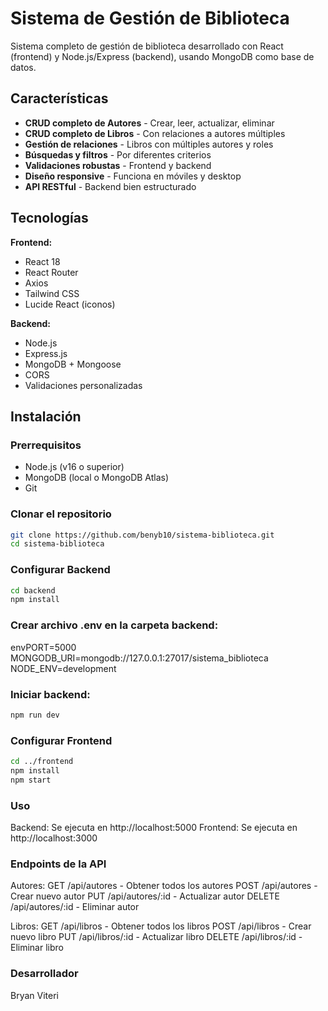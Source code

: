 # Sistema de Gestión de Biblioteca

Sistema completo de gestión de biblioteca desarrollado con React (frontend) y Node.js/Express (backend), usando MongoDB como base de datos.

## Características

-  **CRUD completo de Autores** - Crear, leer, actualizar, eliminar
-  **CRUD completo de Libros** - Con relaciones a autores múltiples
-  **Gestión de relaciones** - Libros con múltiples autores y roles
-  **Búsquedas y filtros** - Por diferentes criterios
-  **Validaciones robustas** - Frontend y backend
-  **Diseño responsive** - Funciona en móviles y desktop
-  **API RESTful** - Backend bien estructurado

##  Tecnologías

**Frontend:**
- React 18
- React Router
- Axios
- Tailwind CSS
- Lucide React (iconos)

**Backend:**
- Node.js
- Express.js
- MongoDB + Mongoose
- CORS
- Validaciones personalizadas

##  Instalación

### Prerrequisitos
- Node.js (v16 o superior)
- MongoDB (local o MongoDB Atlas)
- Git

### Clonar el repositorio
```bash
git clone https://github.com/benyb10/sistema-biblioteca.git
cd sistema-biblioteca 
```

### Configurar Backend
```bash
cd backend
npm install
```
### Crear archivo .env en la carpeta backend:
envPORT=5000
MONGODB_URI=mongodb://127.0.0.1:27017/sistema_biblioteca
NODE_ENV=development

### Iniciar backend:
```bash
npm run dev
```
### Configurar Frontend
```bash
cd ../frontend
npm install
npm start
```
### Uso

Backend: Se ejecuta en http://localhost:5000
Frontend: Se ejecuta en http://localhost:3000

### Endpoints de la API
Autores:
GET /api/autores - Obtener todos los autores
POST /api/autores - Crear nuevo autor
PUT /api/autores/:id - Actualizar autor
DELETE /api/autores/:id - Eliminar autor

Libros:
GET /api/libros - Obtener todos los libros
POST /api/libros - Crear nuevo libro
PUT /api/libros/:id - Actualizar libro
DELETE /api/libros/:id - Eliminar libro

### Desarrollador
Bryan Viteri
